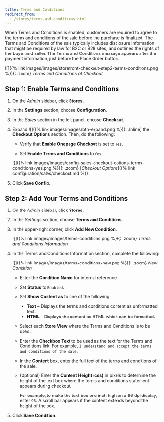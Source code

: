 ```yaml
---
title: Terms and Conditions
redirect_from: 
  - /stores/terms-and-conditions.html
---
```


When Terms and Conditions is enabled, customers are required to agree to the terms and conditions of the sale before the purchase is finalized. The Terms and Conditions of the sale typically includes disclosure information that might be required by law for B2C or B2B sites, and outlines the rights of the buyer and seller. The Terms and Conditions message appears after the payment information, just before the Place Order button.

![]({% link images/images/storefront-checkout-step2-terms-conditions.png %}){: .zoom}
_Terms and Conditions at Checkout_

## Step 1: Enable Terms and Conditions

1. On the _Admin_ sidebar, click **Stores**.

1. In the **Settings** section, choose **Configuration**.

1. In the _Sales_ section in the left panel, choose **Checkout**.

1. Expand ![]({% link images/images/btn-expand.png %}){: .Inline} the **Checkout Options** section. Then, do the following:

    - Verify that **Enable Onepage Checkout** is set to `Yes`.

    - Set **Enable Terms and Conditions** to `Yes`.

    ![]({% link images/images/config-sales-checkout-options-terms-conditions-yes.png %}){: .zoom}
    [_Checkout Options_]({% link configuration/sales/checkout.md %})

1. Click **Save Config**.

## Step 2: Add Your Terms and Conditions

1. On the _Admin_ sidebar, click **Stores**.

1. In the _Settings_ section, choose **Terms and Conditions**.

1. In the upper-right corner, click **Add New Condition**.

    ![]({% link images/images/terms-conditions.png %}){: .zoom}
    _Terms and Conditions Information_

1. In the Terms and Conditions Information section, complete the following:

    ![]({% link images/images/terms-conditions-new.png %}){: .zoom}
    _New Condition_

   - Enter the **Condition Name** for internal reference.

   - Set **Status** to `Enabled`.

   - Set **Show Content as** to one of the following:

      - **Text** – Displays the terms and conditions content as unformatted text.
      - **HTML** – Displays the content as HTML which can be formatted.

   - Select each **Store View** where the Terms and Conditions is to be used.

   - Enter the **Checkbox Text** to be used as the text for the Terms and Conditions link. For example, `I understand and accept the terms and conditions of the sale`.

   - In the **Content** box, enter the full text of the terms and conditions of the sale.

   - (Optional) Enter the **Content Height (css)** in pixels to determine the height of the text box where the terms and conditions statement appears during checkout.

        For example, to make the text box one inch high on a 96 dpi display, enter `96`. A scroll bar appears if the content extends beyond the height of the box.

1. Click **Save Condition**.
